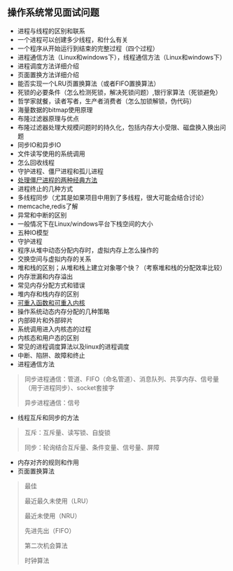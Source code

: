 ## 操作系统常见面试问题

* 进程与线程的区别和联系
* 一个进程可以创建多少线程，和什么有关
* 一个程序从开始运行到结束的完整过程（四个过程）
* 进程通信方法（Linux和windows下），线程通信方法（Linux和windows下）
* 进程调度方法详细介绍
* 页面置换方法详细介绍
* 能否实现一个LRU页置换算法（或者FIFO置换算法）
* 死锁的必要条件（怎么检测死锁，解决死锁问题）,银行家算法（死锁避免）
* 哲学家就餐，读者写者，生产者消费者（怎么加锁解锁，伪代码）
* 海量数据的bitmap使用原理
* 布隆过滤器原理与优点
* 布隆过滤器处理大规模问题时的持久化，包括内存大小受限、磁盘换入换出问题
* 同步IO和异步IO
* 文件读写使用的系统调用
* 怎么回收线程
* 守护进程、僵尸进程和孤儿进程
* [处理僵尸进程的两种经典方法](https://www.cnblogs.com/scut-fm/archive/2013/10/29/3393686.html)
* 进程终止的几种方式
* 多线程同步（尤其是如果项目中用到了多线程，很大可能会结合讨论）
* memcache,redis了解
* 异常和中断的区别
* 一般情况下在Linux/windows平台下栈空间的大小
*  五种IO模型
*  守护进程
*  程序从堆中动态分配内存时，虚拟内存上怎么操作的
*  交换空间与虚拟内存的关系
* 堆和栈的区别；从堆和栈上建立对象哪个快？（考察堆和栈的分配效率比较）
* 内存泄漏和内存溢出
* 常见内存分配方式和错误
* 堆内存和栈内存的区别
* [可重入函数和可重入内核](https://blog.csdn.net/chj1234chj/article/details/78162443?locationNum=7&fps=1)
* 操作系统动态内存分配的几种策略
* 内部碎片和外部碎片
* 系统调用进入内核态的过程
* 内核态和用户态的区别
* 常见的进程调度算法以及linux的进程调度
* 中断、陷阱、故障和终止
* 进程通信方法

> 同步进程通信：管道、FIFO（命名管道）、消息队列、共享内存、信号量（用于进程同步）、socket套接字
>
> 异步进程通信：信号

* 线程互斥和同步的方法

> 互斥：互斥量、读写锁、自旋锁
>
> 同步：轮询结合互斥量、条件变量、信号量、屏障
> 

* 内存对齐的规则和作用
* 页面置换算法

> 最佳
>
> 最近最久未使用（LRU）
>
> 最近未使用（NRU）
>
> 先进先出（FIFO）
>
> 第二次机会算法
>
> 时钟算法